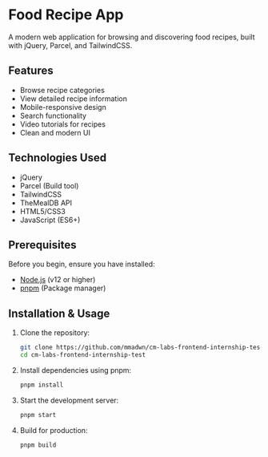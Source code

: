 # Food Recipe App

A modern web application for browsing and discovering food recipes, built with jQuery, Parcel, and TailwindCSS.

## Features

- Browse recipe categories
- View detailed recipe information
- Mobile-responsive design
- Search functionality
- Video tutorials for recipes
- Clean and modern UI

## Technologies Used

- jQuery
- Parcel (Build tool)
- TailwindCSS
- TheMealDB API
- HTML5/CSS3
- JavaScript (ES6+)

## Prerequisites

Before you begin, ensure you have installed:
- [Node.js](https://nodejs.org/) (v12 or higher)
- [pnpm](https://pnpm.io/) (Package manager)

## Installation & Usage

1. Clone the repository:
   ```bash
   git clone https://github.com/mmadwn/cm-labs-frontend-internship-test.git
   cd cm-labs-frontend-internship-test
   ```

2. Install dependencies using pnpm:
   ```bash
   pnpm install
   ```

3. Start the development server:
   ```bash
   pnpm start
   ```

4. Build for production:
   ```bash
   pnpm build
   ```